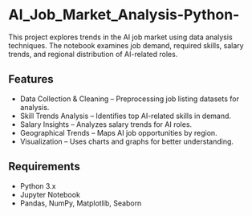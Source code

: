 # AI_Job_Market_Analysis-Python-
This project explores trends in the AI job market using data analysis techniques. The notebook examines job demand, required skills, salary trends, and regional distribution of AI-related roles.

## Features
- Data Collection & Cleaning – Preprocessing job listing datasets for analysis.
- Skill Trends Analysis – Identifies top AI-related skills in demand.
- Salary Insights – Analyzes salary trends for AI roles.
- Geographical Trends – Maps AI job opportunities by region.
- Visualization – Uses charts and graphs for better understanding.

## Requirements
- Python 3.x
- Jupyter Notebook
- Pandas, NumPy, Matplotlib, Seaborn


